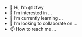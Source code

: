 - 👋 Hi, I’m @lzfwy
- 👀 I’m interested in ...
- 🌱 I’m currently learning ...
- 💞️ I’m looking to collaborate on ...
- 📫 How to reach me ...

<!---
lzfwy/lzfwy is a ✨ special ✨ repository because its `README.md` (this file) appears on your GitHub profile.
You can click the Preview link to take a look at your changes.
--->
